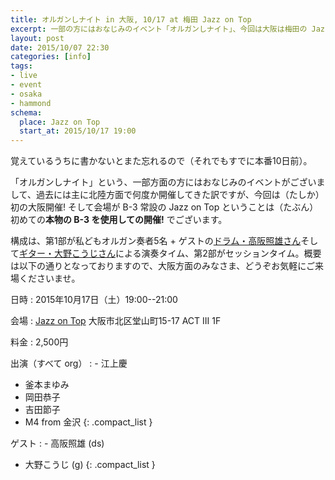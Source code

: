```yaml
---
title: オルガンしナイト in 大阪, 10/17 at 梅田 Jazz on Top
excerpt: 一部の方にはおなじみのイベント「オルガンしナイト」、今回は大阪は梅田の Jazz on Top にて開催いたします。1部は私どもオルガン奏者 + ゲストによる演奏タイム、2部はセッションタイム。大阪方面のみなさま、どうぞお気軽にご来場くださいませ。
layout: post
date: 2015/10/07 22:30
categories: [info]
tags: 
- live
- event
- osaka
- hammond
schema:
  place: Jazz on Top
  start_at: 2015/10/17 19:00
---
```

覚えているうちに書かないとまた忘れるので（それでもすでに本番10日前）。

「オルガンしナイト」という、一部方面の方にはおなじみのイベントがございまして、過去には主に北陸方面で何度か開催してきた訳ですが、今回は（たしか）初の大阪開催! そして会場が B-3 常設の Jazz on Top ということは（たぶん）初めての<strong>本物の B-3 を使用しての開催!</strong> でございます。

構成は、第1部が私どもオルガン奏者5名 + ゲストの[ドラム・高阪照雄さん][kt]そして[ギター・大野こうじさん][ok]による演奏タイム、第2部がセッションタイム。概要は以下の通りとなっておりますので、大阪方面のみなさま、どうぞお気軽にご来場くださいませ。

日時
: 2015年10月17日（土）19:00--21:00

会場
: [Jazz on Top][jot]
  大阪市北区堂山町15-17 ACT III 1F

料金
: 2,500円

出演（すべて org）
: - 江上慶
  - 釜本まゆみ
  - 岡田恭子
  - 吉田節子
  - M4 from 金沢
  {: .compact_list }

ゲスト
: - 高阪照雄 (ds)
  - 大野こうじ (g)
  {: .compact_list }


[jot]: http://www.jazzontop.com/
[kt]:  https://sites.google.com/site/orute528/
[ok]:  http://ohnogtfl.web.fc2.com/
